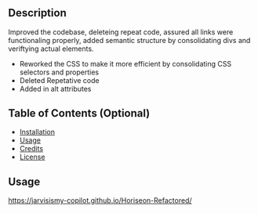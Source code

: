 # <Your-Project-Title>

## Description

Improved the codebase, deleteing repeat code, assured all links were functionaling properly, added semantic structure by consolidating divs and veriftying actual elements.

- Reworked the CSS to make it more efficient by consolidating CSS selectors and properties
- Deleted Repetative code 
- Added in alt attributes  

## Table of Contents (Optional)

- [Installation](#installation)
- [Usage](#usage)
- [Credits](#credits)
- [License](#license)

## Usage

https://jarvisismy-copilot.github.io/Horiseon-Refactored/
